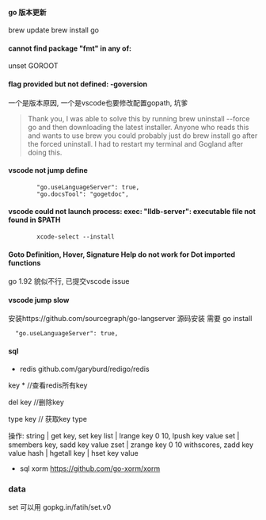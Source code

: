 
#### go 版本更新 

brew update
brew install go

#### cannot find package "fmt" in any of:
unset GOROOT

#### flag provided but not defined: -goversion

一个是版本原因, 一个是vscode也要修改配置gopath, 坑爹

>Thank you, I was able to solve this by running brew uninstall --force go and then downloading the latest installer. Anyone who reads this and wants to use brew you could probably just do brew install go after the forced uninstall. I had to restart my terminal and Gogland after doing this.

#### vscode not jump define

```
        "go.useLanguageServer": true,
        "go.docsTool": "gogetdoc",
```

#### vscode could not launch process: exec: "lldb-server": executable file not found in $PATH

```
        xcode-select --install
```
#### Goto Definition, Hover, Signature Help do not work for Dot imported functions 

go 1.92 貌似不行, 已提交vscode issue

#### vscode jump slow
安装https://github.com/sourcegraph/go-langserver
源码安装 需要 go install
```
  "go.useLanguageServer": true,
```


#### sql

+ redis
github.com/garyburd/redigo/redis

key *  //查看redis所有key

del key //删除key

type key // 获取key type

操作:
string | get key, set key
list | lrange key 0 10, lpush key value
set | smembers key, sadd key value
zset | zrange key 0 10 withscores, zadd key value
hash | hgetall key | hset key value


+ sql xorm
https://github.com/go-xorm/xorm



### data
set 可以用 gopkg.in/fatih/set.v0


